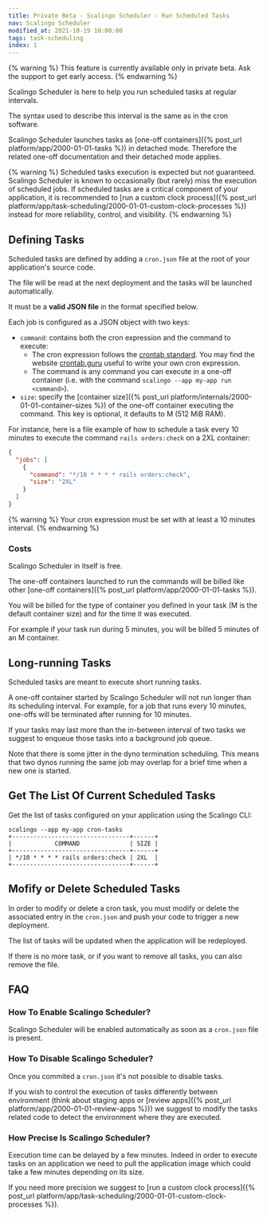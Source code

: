 ```yaml
---
title: Private Beta - Scalingo Scheduler - Run Scheduled Tasks
nav: Scalingo Scheduler
modified_at: 2021-10-19 10:00:00
tags: task-scheduling
index: 1
---
```


{% warning %}
This feature is currently available only in private beta. Ask the support to get early access.
{% endwarning %}

Scalingo Scheduler is here to help you run scheduled tasks at regular intervals.

The syntax used to describe this interval is the same as in the cron software.

Scalingo Scheduler launches tasks as [one-off containers]({% post_url platform/app/2000-01-01-tasks %}) in detached mode. Therefore the related one-off documentation and their detached mode applies.

{% warning %}
Scheduled tasks execution is expected but not guaranteed. Scalingo Scheduler is known to occasionally (but rarely) miss the execution of scheduled jobs. If scheduled tasks are a critical component of your application, it is recommended to [run a custom clock process]({% post_url platform/app/task-scheduling/2000-01-01-custom-clock-processes %}) instead for more reliability, control, and visibility.
{% endwarning %}

## Defining Tasks

Scheduled tasks are defined by adding a `cron.json` file at the root of your application's source code.

The file will be read at the next deployment and the tasks will be launched automatically.

It must be a **valid JSON file** in the format specified below.

Each job is configured as a JSON object with two keys:

- `command`: contains both the cron expression and the command to execute:
  - The cron expression follows the [crontab standard](https://en.wikipedia.org/wiki/Cron#CRON_expression). You may
  find the website [crontab.guru](https://crontab.guru/#*/10_*_*_*_*) useful to write your own cron expression.
  - The command is any command you can execute in a one-off container
  (i.e. with the command `scalingo --app my-app run <command>`).
- `size`: specify the [container size]({% post_url platform/internals/2000-01-01-container-sizes %}) of the one-off
container executing the command. This key is optional, it defaults to M (512 MiB RAM).

For instance, here is a file example of how to schedule a task every 10 minutes to execute the command `rails orders:check` on a 2XL container:

```json
{
  "jobs": [
    {
      "command": "*/10 * * * * rails orders:check",
      "size": "2XL"
    }
  ]
}
```

{% warning %}
Your cron expression must be set with at least a 10 minutes interval.
{% endwarning %}


### Costs

Scalingo Scheduler in itself is free.

The one-off containers launched to run the commands will be billed like other [one-off containers]({% post_url platform/app/2000-01-01-tasks %}).

You will be billed for the type of container you defined in your task (M is the default container size) and for the time it was executed.

For example if your task run during 5 minutes, you will be billed 5 minutes of an M container.

## Long-running Tasks

Scheduled tasks are meant to execute short running tasks.

A one-off container started by Scalingo Scheduler will not run longer than its scheduling interval. For example, for a job that runs every 10 minutes, one-offs will be terminated after running for 10 minutes.

If your tasks may last more than the in-between interval of two tasks we suggest to enqueue those tasks into a background job queue.

Note that there is some jitter in the dyno termination scheduling. This means that two dynos running the same job may overlap for a brief time when a new one is started.

## Get The List Of Current Scheduled Tasks

Get the list of tasks configured on your application using the Scalingo CLI:

```
scalingo --app my-app cron-tasks
+---------------------------------+------+
|            COMMAND              | SIZE |
+---------------------------------+------+
| */10 * * * * rails orders:check | 2XL  |
+---------------------------------+------+
```

## Mofify or Delete Scheduled Tasks

In order to modify or delete a cron task, you must modify or delete the associated entry in the `cron.json` and push your code to trigger a new deployment.

The list of tasks will be updated when the application will be redeployed.

If there is no more task, or if you want to remove all tasks, you can also remove the file.

## FAQ

### How To Enable Scalingo Scheduler?

Scalingo Scheduler will be enabled automatically as soon as a `cron.json` file is present.

### How To Disable Scalingo Scheduler?

Once you commited a `cron.json` it's not possible to disable tasks. 

If you wish to control the execution of tasks differently between environment (think about staging apps or [review apps]({% post_url
platform/app/2000-01-01-review-apps %})) we suggest to modify the tasks related code to detect the environment where they are executed.

### How Precise Is Scalingo Scheduler?

Execution time can be delayed by a few minutes. Indeed in order to execute tasks on an application we need to pull the application image which could take a few minutes depending on its size. 

If you need more precision we suggest to [run a custom clock process]({% post_url platform/app/task-scheduling/2000-01-01-custom-clock-processes %}).

